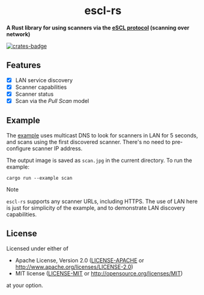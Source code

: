 <p align="center">
  <h1 align="center">escl-rs</h1>
</p>

**A Rust library for using scanners via the [eSCL protocol](https://mopria.org/spec-download) (scanning over network)**

[![crates-badge](https://img.shields.io/crates/v/escl.svg)](https://crates.io/crates/escl)

## Features

- [x] LAN service discovery
- [x] Scanner capabilities
- [x] Scanner status
- [x] Scan via the _Pull Scan_ model

## Example

The [example](./examples/scan.rs) uses multicast DNS to look for scanners in LAN for 5 seconds, and scans using the first discovered scanner. There's no need to pre-configure scanner IP address.

The output image is saved as `scan.jpg` in the current directory. To run the example:

```console
cargo run --example scan
```

> [!NOTE]
>
> `escl-rs` supports any scanner URLs, including HTTPS. The use of LAN here is just for simplicity of the example, and to demonstrate LAN discovery capabilities.

## License

Licensed under either of

- Apache License, Version 2.0 ([LICENSE-APACHE](./LICENSE-APACHE) or <http://www.apache.org/licenses/LICENSE-2.0>)
- MIT license ([LICENSE-MIT](./LICENSE-MIT) or <http://opensource.org/licenses/MIT>)

at your option.
